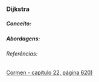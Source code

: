 ### Dijkstra
##### Conceito:

##### Abordagens:

###### Referências:
[Cormen - capítulo 22, página 620)
](https://drive.google.com/file/d/1pZy5bV4Ms8VUuD7hBaijT0yKDL0bkWDE/view?usp=drive_link)


